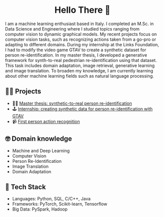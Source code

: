 <h1 align="center">Hello There 👋</h1>

I am a machine learning enthusiast based in Italy. I completed an M.Sc. in Data Science and Engineering where I studied topics ranging from computer vision to dynamic graphical models. My recent projects focus on computer vision tasks, such as recognizing actions taken from a go-pro or adapting to different domains. During my internship at the Links Foundation, I had to modify the video game GTAV to create a synthetic dataset for person re-identification. In my master thesis, I developed a generative framework for synth-to-real pedestrian re-identification using that dataset. This task includes domain adaptation, image retrieval, generative learning and image translation. To broaden my knowledge, I am currently learning about other machine learning fields such as natural language processing.


## 🧑‍💻 Projects

- 🕵️‍♂️ [Master thesis: synthetic-to-real person re-identification](https://github.com/RoboTuan/synth-reid)
- 🕹️ [Internship: creating synthetic data for person re-identification with GTAV](https://github.com/RoboTuan/GTASynthReid)
- 📹 [First person action recognition](https://github.com/RoboTuan/FPAR)


## 🤓 Domain knowledge

- Machine and Deep Learning
- Computer Vision
- Person Re-Identification
- Image Translation
- Domain Adaptation


## 🤖 Tech Stack

- Languages: Python, SQL, C/C++, Java
- Frameworks: PyTorch, Scikit-learn, Tensorflow
- Big Data: PySpark, Hadoop


<!---
RoboTuan/RoboTuan is a ✨ special ✨ repository because its `README.md` (this file) appears on your GitHub profile.
You can click the Preview link to take a look at your changes.
--->

